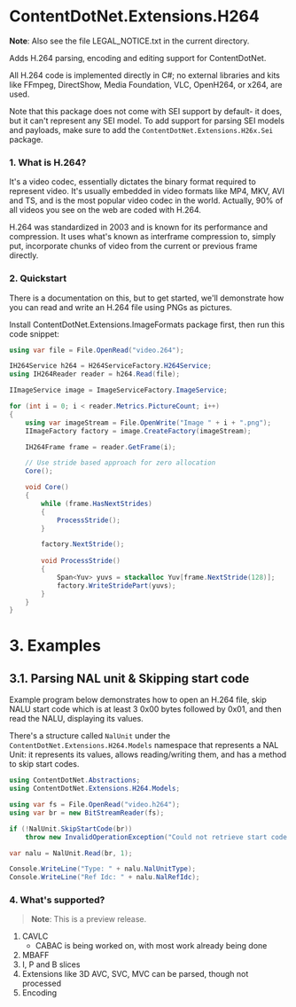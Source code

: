 ﻿# ContentDotNet.Extensions.H264
**Note**: Also see the file LEGAL_NOTICE.txt in the current directory.

Adds H.264 parsing, encoding and editing support for ContentDotNet.

All H.264 code is implemented directly in C#; no external libraries
and kits like FFmpeg, DirectShow, Media Foundation, VLC, OpenH264,
or x264, are used.

Note that this package does not come with SEI support by default- it does, but
it can't represent any SEI model. To add support for parsing SEI models and
payloads, make sure to add the `ContentDotNet.Extensions.H26x.Sei` package.

### 1. What is H.264?
It's a video codec, essentially dictates the binary format required to represent
video. It's usually embedded in video formats like MP4, MKV, AVI and TS, and is the
most popular video codec in the world. Actually, 90% of all videos you see on the
web are coded with H.264.

H.264 was standardized in 2003 and is known for its performance and compression.
It uses what's known as interframe compression to, simply put, incorporate chunks
of video from the current or previous frame directly.

### 2. Quickstart
There is a documentation on this, but to get started, we'll demonstrate how
you can read and write an H.264 file using PNGs as pictures.

Install ContentDotNet.Extensions.ImageFormats package first, then run this code
snippet:

```cs
using var file = File.OpenRead("video.264");

IH264Service h264 = H264ServiceFactory.H264Service;
using IH264Reader reader = h264.Read(file);

IImageService image = ImageServiceFactory.ImageService;

for (int i = 0; i < reader.Metrics.PictureCount; i++)
{
    using var imageStream = File.OpenWrite("Image " + i + ".png");
    IImageFactory factory = image.CreateFactory(imageStream);

    IH264Frame frame = reader.GetFrame(i);

    // Use stride based approach for zero allocation
    Core();

    void Core()
    {
        while (frame.HasNextStrides)
        {
            ProcessStride();
        }

        factory.NextStride();
        
        void ProcessStride()
        {
            Span<Yuv> yuvs = stackalloc Yuv[frame.NextStride(128)];
            factory.WriteStridePart(yuvs);
        }
    }
}
```

# 3. Examples

## 3.1. Parsing NAL unit &amp; Skipping start code
Example program below demonstrates how to open an H.264 file, skip NALU start code
which is at least 3 0x00 bytes followed by 0x01, and then read the NALU, displaying
its values.

There's a structure called `NalUnit` under the `ContentDotNet.Extensions.H264.Models`
namespace that represents a NAL Unit: it represents its values, allows reading/writing
them, and has a method to skip start codes.

```cs
using ContentDotNet.Abstractions;
using ContentDotNet.Extensions.H264.Models;

using var fs = File.OpenRead("video.h264");
using var br = new BitStreamReader(fs);

if (!NalUnit.SkipStartCode(br))
    throw new InvalidOperationException("Could not retrieve start code.");

var nalu = NalUnit.Read(br, 1);

Console.WriteLine("Type: " + nalu.NalUnitType);
Console.WriteLine("Ref Idc: " + nalu.NalRefIdc);
```

### 4. What's supported?
> **Note**: This is a preview release.

1. CAVLC
    - CABAC is being worked on, with most work already being done
2. MBAFF
3. I, P and B slices
4. Extensions like 3D AVC, SVC, MVC can be parsed, though not processed
5. Encoding
